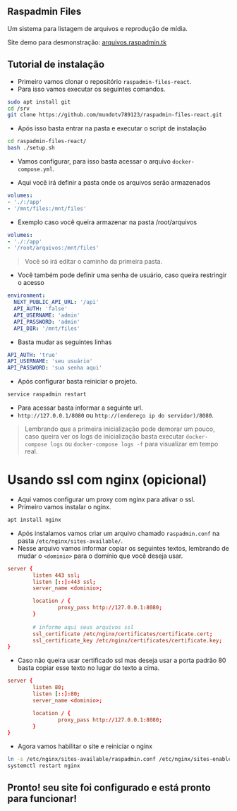 ## Raspadmin Files
Um sistema para listagem de arquivos e reprodução de mídia.

Site demo para desmonstração: [arquivos.raspadmin.tk](https://arquivos.raspadmin.tk/)

## Tutorial de instalação

- Primeiro vamos clonar o repositório `raspadmin-files-react`.
- Para isso vamos executar os seguintes comandos.

```bash
sudo apt install git
cd /srv
git clone https://github.com/mundotv789123/raspadmin-files-react.git
```

- Após isso basta entrar na pasta e executar o script de instalação

```bash
cd raspadmin-files-react/
bash ./setup.sh
```

- Vamos configurar, para isso basta acessar o arquivo `docker-compose.yml`.

- Aqui você irá definir a pasta onde os arquivos serão armazenados
```yml
volumes:
- './:/app'
- '/mnt/files:/mnt/files'
```

- Exemplo caso você queira armazenar na pasta /root/arquivos
```yml
volumes:
- './:/app'
- '/root/arquivos:/mnt/files'
```
> Você só irá editar o caminho da primeira pasta.

- Você também pode definir uma senha de usuário, caso queira restringir o acesso

```yml
environment:
  NEXT_PUBLIC_API_URL: '/api'
  API_AUTH: 'false'
  API_USERNAME: 'admin'
  API_PASSWORD: 'admin'
  API_DIR: '/mnt/files'
```

- Basta mudar as seguintes linhas
```yml
API_AUTH: 'true'
API_USERNAME: 'seu usuário'
API_PASSWORD: 'sua senha aqui'
```

- Após configurar basta reiniciar o projeto.

```bash
service raspadmin restart
```

- Para acessar basta informar a seguinte url.
- `http://127.0.0.1/8080` ou `http://(endereço ip do servidor)/8080`.

> Lembrando que a primeira inicialização pode demorar um pouco, caso queira ver os logs de inicialização basta executar `docker-compose logs` ou `docker-compose logs -f` para visualizar em tempo real.

# Usando ssl com nginx (opicional)

- Aqui vamos configurar um proxy com nginx para ativar o ssl.
- Primeiro vamos instalar o nginx.

```bash
apt install nginx
```

- Após instalamos vamos criar um arquivo chamado `raspadmin.conf` na pasta `/etc/nginx/sites-available/`.
- Nesse arquivo vamos informar copiar os seguintes textos, lembrando de mudar o `<dominio>` para o domínio que você deseja usar.

```conf
server {
        listen 443 ssl;
        listen [::]:443 ssl;
        server_name <dominio>;

        location / {
                proxy_pass http://127.0.0.1:8080;
        }
        
        # informe aqui seus arquivos ssl
        ssl_certificate /etc/nginx/certificates/certificate.cert;
        ssl_certificate_key /etc/nginx/certificates/certificate.key;
}
```

- Caso não queira usar certificado ssl mas deseja usar a porta padrão 80 basta copiar esse texto no lugar do texto a cima.

```conf
server {
        listen 80;
        listen [::]:80;
        server_name <dominio>;

        location / {
                proxy_pass http://127.0.0.1:8080;
        }
}
```

- Agora vamos habilitar o site e reiniciar o nginx

```bash
ln -s /etc/nginx/sites-available/raspadmin.conf /etc/nginx/sites-enabled/raspadmin.conf
systemctl restart nginx
```

## Pronto! seu site foi configurado e está pronto para funcionar!
